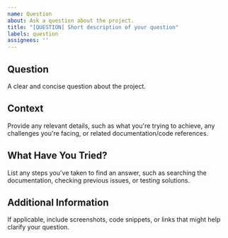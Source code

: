 ```yaml
---
name: Question  
about: Ask a question about the project.  
title: "[QUESTION] Short description of your question"  
labels: question  
assignees: ''  
---
```


## Question  
A clear and concise question about the project.  

## Context  
Provide any relevant details, such as what you're trying to achieve, any challenges you're facing, or related documentation/code references.  

## What Have You Tried?  
List any steps you've taken to find an answer, such as searching the documentation, checking previous issues, or testing solutions.  

## Additional Information  
If applicable, include screenshots, code snippets, or links that might help clarify your question.  

